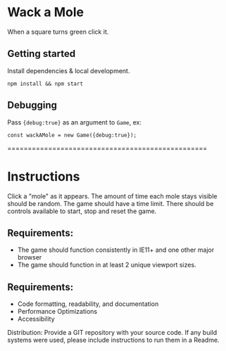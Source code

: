 # Wack a Mole
When a square turns green click it.

## Getting started
Install dependencies & local development.

```
npm install && npm start
```

## Debugging

Pass `{debug:true}` as an argument to `Game`, ex:
```
const wackAMole = new Game({debug:true});
```

=================================================
# Instructions

Click a "mole" as it appears. The amount of time each mole stays visible should be random. The game should have a time limit. There should be controls available to start, stop and reset the game.

## Requirements:

 - The game should function consistently in IE11+ and one other major browser
 - The game should function in at least 2 unique viewport sizes.

## Requirements:
 - Code formatting, readability, and documentation
 - Performance Optimizations
 - Accessibility

Distribution: Provide a GIT repository with your source code. If any build systems were used, please include instructions to run them in a Readme.

